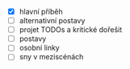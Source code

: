 
- [x] hlavní příběh
- [ ] alternativní postavy
- [ ] projet TODOs a kritické dořešit
- [ ] postavy
- [ ] osobní linky
- [ ] sny v meziscénách
